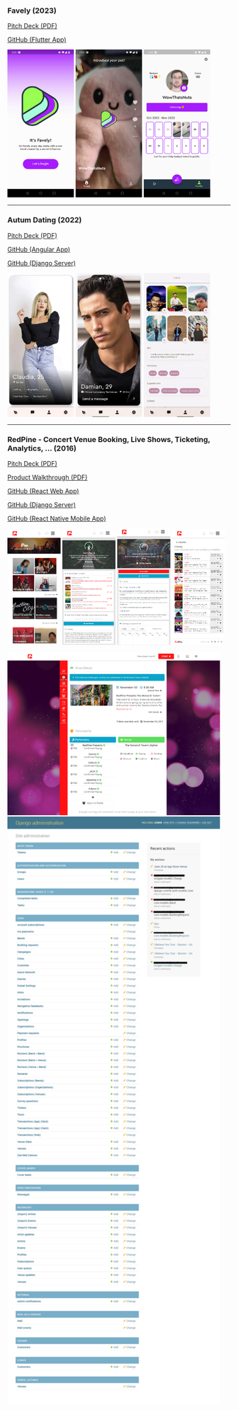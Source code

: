 ### Favely (2023)

[Pitch Deck (PDF)](/pdf/favely.pdf)

[GitHub (Flutter App)](https://github.com/FlyingJay/favely)

<p float="left">
  <img src="/images/favely_landing.jpg" width="150" />
  <img src="/images/favely_video.jpg" width="150" /> 
  <img src="/images/favely_profile.png" width="150" />
</p>

---
### Autum Dating (2022)

[Pitch Deck (PDF)](/pdf/autum.pdf)

[GitHub (Angular App)](https://github.com/FlyingJay/autum)

[GitHub (Django Server)](https://github.com/FlyingJay/autum-api)

<p float="left">
  <img src="/images/autum_deck.png" width="150" />
  <img src="/images/autum_match.png" width="150" /> 
  <img src="/images/autum_profile.png" width="150" />
</p>

---
### RedPine - Concert Venue Booking, Live Shows, Ticketing, Analytics, ... (2016)

[Pitch Deck (PDF)](/pdf/redpine.pdf)

[Product Walkthrough (PDF)](/pdf/redpine_royal_mountain.pdf)

[GitHub (React Web App)](https://github.com/FlyingJay/redpine)

[GitHub (Django Server)](https://github.com/FlyingJay/redpine-api)

[GitHub (React Native Mobile App)](https://github.com/FlyingJay/redpine-mobile)

<p float="left">
  <img src="/images/redpine_home.png" width="120" />
  <img src="/images/redpine_band.png" width="120" /> 
  <img src="/images/redpine_venue.png" width="120" />
  <img src="/images/redpine_shows.png" width="120" />
</p>
<img src="/images/redpine_hub.png" width="480" />
<img src="/images/redpine_django.png" width="480" />

